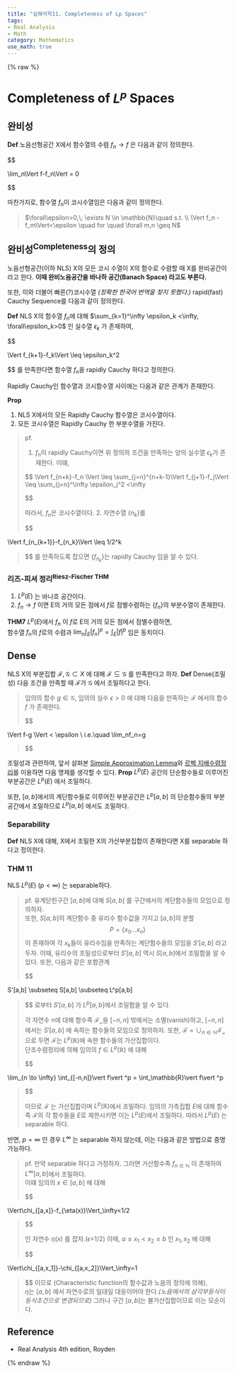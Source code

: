 ```yaml
---
title: "실해석학11. Completeness of Lp Spaces"
tags:
- Real Analysis
- Math
category: Mathematics
use_math: true
---
```

{% raw %}
# Completeness of $L^p$ Spaces
## 완비성
**Def** 노음선형공간 X에서 함수열의 수렴 $f_n \to f$ 은 다음과 같이 정의한다.

$$

\lim_n\Vert f-f_n\Vert = 0

$$

마찬가지로, 함수열 $f_n$이 코시수열임은 다음과 같이 정의한다.
>$\forall\epsilon>0,\; \exists N \in \mathbb{N}\quad s.t. \\ \Vert f_n -f_m\Vert<\epsilon \quad for \quad \forall m,n \geq N$

## 완비성<sup>Completeness</sup>의 정의
노음선형공간(이하 NLS) X의 모든 코시 수열이 X의 함수로 수렴할 때 X를 완비공간이라고 한다.
**이때 완비노음공간을 바나하 공간(Banach Space) 라고도 부른다.**

또한, 이와 더불어 빠른(?)코시수열 *(정확한 한국어 번역을 찾지 못했다.)* rapid(fast) Cauchy Sequence를 다음과 같이 정의한다.

**Def**  NLS X의 함수열 $f_n$에 대해 $\sum_{k=1}^\infty \epsilon_k <\infty, \forall\epsilon_k>0$ 인 실수열 $\epsilon_k$ 가 존재하여,   

$$

\Vert f_{k+1}-f_k\Vert \leq \epsilon_k^2

$$ 를 만족한다면 함수열 $f_n$을 rapidly Cauchy 하다고 정의한다.

Rapidly Cauchy인 함수열과 코시함수열 사이에는 다음과 같은 관계가 존재한다.

**Prop** 
1. NLS X에서의 모든 Rapidly Cauchy 함수열은 코시수열이다.
2. 모든 코시수열은 Rapidly Cauchy 한 부분수열을 가진다.
   
>pf.
>1) $f_n$이 rapidly Cauchy이면 위 정의의 조건을 만족하는 양의 실수열 $\epsilon_k$가 존재한다. 이떄,   
> 
> $$ \Vert f_{n+k}-f_n \Vert \leq \sum_{j=n}^{n+k-1}\Vert f_{j+1}-f_j\Vert \leq \sum_{j=n}^\infty \epsilon_j^2 <\infty
> 
> $$
> 
> 따라서, $f_n$은 코시수열이다.
> 2. 자연수열 {$n_k$}를
> 
> $$
> 
\Vert f_{n_{k+1}}-f_{n_k}\Vert \leq 1/2^k

> 
> $$ 를 만족하도록 잡으면 {$f_{n_k}$}는 rapidly Cauchy 임을 알 수 있다.
> 

### 리즈-피셔 정리<sup>Riesz-Fischer THM</sup>
1. $L^p(E)$ 는 바나흐 공간이다.
2. $f_n \to f$ 이면 E의 거의 모든 점에서 $f$로 점별수렴하는 {$f_n$}의 부분수열이 존재한다.

**THM7** $L^p(E)$에서 $f_n$ 이 $f$로 E의 거의 모든 점에서 점별수렴하면,   
 함수열 $f_n$의 $f$로의 수렴과 $\lim_n\int_E\vert f_n\vert ^p = \int_E\vert f\vert ^p$ 임은 동치이다. 

## Dense
NLS X의 부분집합 $\mathcal{F,G} \subset X$ 에 대해 $\mathcal{F \subseteq G}$ 를 만족한다고 하자.
**Def** Dense(조밀성)
다음 조건을 만족할 때 $\mathcal{F}$가 $\mathcal{G}$ 에서 조밀하다고 한다.
> 임의의 함수 $g \in \mathcal{G}$, 임의의 실수 $\epsilon>0$ 에 대해 다음을 만족하는 $\mathcal{F}$ 에서의 함수 $f$ 가 존재한다.
> 
> $$
> 
\Vert f-g \Vert < \epsilon \\
i.e.\quad \lim_nf_n=g

> 
> $$
> 
조밀성과 관련하여, 앞서 살펴본 [Simple Approximation Lemma](https://ddangchani.github.io/math/실해석학5)와 [르벡 지배수렴정리](https://ddangchani.github.io/math/실해석학8)를 이용하면 다음 명제를 생각할 수 있다.
**Prop** $L^p(E)$ 공간의 단순함수들로 이루어진 부분공간은 $L^p(E)$ 에서 조밀하다.   

또한, $[a,b]$에서의 계단함수들로 이루어진 부분공간은 $L^p[a,b]$ 의 단순함수들의 부분공간에서 조밀하므로 $L^p[a,b]$ 에서도 조밀하다.

### Separability
**Def** NLS X에 대해, X에서 조밀한 X의 가산부분집합이 존재한다면 X를 separable 하다고 정의한다.

### THM 11 
NLS $L^p(E)$ $(p<\infty)$ 는 separable하다.
> pf. 유계닫힌구간 $[a,b]$에 대해 $S[a,b]$ 를 구간에서의 계단함수들의 모임으로 정의하자.  
> 또한, $S[a,b]$의 계단함수 중 유리수 함수값을 가지고 $[a,b]$의 분할 $$P=\{x_0\ldots x_n\}$$ 이 존재하여 각 $x_k$들이 유리수임을 만족하는 계단함수들의 모임을 $S'[a,b]$ 라고 두자. 이때, 유리수의 조밀성으로부터 $S'[a,b]$ 역시 $S[a,b]$에서 조밀함을 알 수 있다. 
> 또한, 다음과 같은 포함관계
> 
> $$
> 
S'[a,b] \subseteq S[a,b] \subseteq L^p[a,b]

> 
> $$ 로부터 $S'[a,b]$ 가 $L^p[a,b]$에서 조밀함을 알 수 있다.   
> 
> 각 자연수 n에 대해 함수족 $\mathcal{F_n}$을 $[-n,n]$ 밖에서는 소멸(vanish)하고, $[-n,n]$ 에서는 $S'[a,b]$ 에 속하는 함수들의 모임으로 정의하자. 또한, $\mathcal{F} = \cup_{n\in \mathbb{N}}\mathcal{F_n}$ 으로 두면 $\mathcal{F}$는 $L^p(\mathbb{R})$에 속한 함수들의 가산집합이다.   
> 단조수렴정리에 의해 임의의 $f\in L^p(\mathbb{R})$ 에 대해  
> 
> $$
> 
\lim_{n \to \infty} \int_{[-n,n]}\vert f\vert ^p = \int_\mathbb{R}\vert f\vert ^p

> 
> $$
> 
> 이므로 $\mathcal{F}$ 는 가산집합이며 $L^p(\mathbb{R})$에서 조밀하다. 
> 임의의 가측집합 $E$에 대해 함수족 $\mathcal{F}$의 각 함수들을 $E$로 제한시키면 이는 $L^p(E)$에서 조밀하다. 따라서 $L^p(E)$ 는 separable 하다.

반면, $p=\infty$ 인 경우 $L^\infty$ 는 separable 하지 않는데, 이는 다음과 같은 방법으로 증명가능하다.
> pf. 만약 separable 하다고 가정하자. 그러면 가산함수족 $f_{n \in \mathbb{N}}$ 이 존재하여 $L^\infty[a,b]$에서 조밀하다.  
> 이떄 임의의 $x\in [a,b]$ 에 대해 
> 
> $$
> 
\Vert\chi_{[a,x]}-f_{\eta(x)}\Vert_\infty<1/2

> 
> $$ 
> 
> 인 자연수 $\eta(x)$ 를 잡자.($\epsilon$=1/2)
> 이때, $a\leq x_1\lt x_2\leq b$ 인 $x_1,x_2$ 에 대해
> 
> $$
> 
\Vert\chi_{[a,x_1]}-\chi_{[a,x_2]}\Vert_\infty=1
>$$ 
> 이므로 (Characteristic function의 함수값과 노음의 정의에 의해),  
> $\eta$는 $[a,b]$ 에서 자연수로의 일대일 대응이어야 한다.*(노음에서의 삼각부등식이 등식조건으로 변경되므로)*
> 그러나 구간 $[a,b]$는 불가산집합이므로 이는 모순이다.



## Reference
 - Real Analysis 4th edition, Royden

{% endraw %}